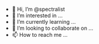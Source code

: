 - 👋 Hi, I’m @spectralist
- 👀 I’m interested in ...
- 🌱 I’m currently learning ...
- 💞️ I’m looking to collaborate on ...
- 📫 How to reach me ...

<!---
spectralist/spectralist is a ✨ special ✨ repository because its `README.md` (this file) appears on your GitHub profile.
You can click the Preview link to take a look at your changes.
--->
